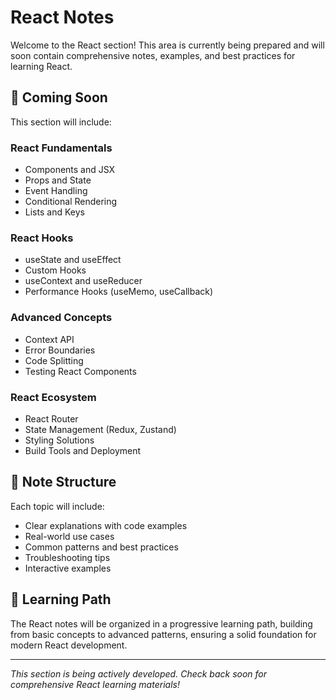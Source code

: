 # React Notes

Welcome to the React section! This area is currently being prepared and will soon contain comprehensive notes, examples, and best practices for learning React.

## 🚧 Coming Soon

This section will include:

### React Fundamentals
- Components and JSX
- Props and State
- Event Handling
- Conditional Rendering
- Lists and Keys

### React Hooks
- useState and useEffect
- Custom Hooks
- useContext and useReducer
- Performance Hooks (useMemo, useCallback)

### Advanced Concepts
- Context API
- Error Boundaries
- Code Splitting
- Testing React Components

### React Ecosystem
- React Router
- State Management (Redux, Zustand)
- Styling Solutions
- Build Tools and Deployment

## 📝 Note Structure

Each topic will include:
- Clear explanations with code examples
- Real-world use cases
- Common patterns and best practices
- Troubleshooting tips
- Interactive examples

## 🎯 Learning Path

The React notes will be organized in a progressive learning path, building from basic concepts to advanced patterns, ensuring a solid foundation for modern React development.

---

*This section is being actively developed. Check back soon for comprehensive React learning materials!*
